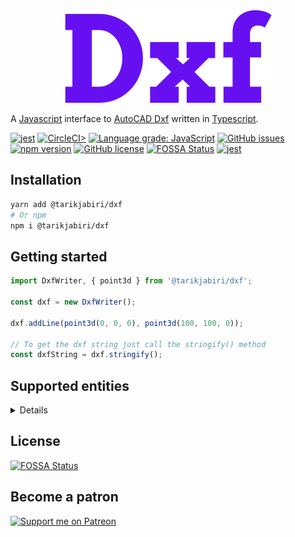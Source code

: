 <div align="center">

![logo](docs/_media/logo.svg)

</div>

A [Javascript](https://www.javascript.com/) interface to [AutoCAD Dxf](https://en.wikipedia.org/wiki/AutoCAD_DXF) written in [Typescript](https://www.typescriptlang.org/).

[![jest](https://jestjs.io/img/jest-badge.svg)](https://github.com/facebook/jest)
[![CircleCI>](https://circleci.com/gh/tarikjabiri/dxf.svg?style=svg)](https://circleci.com/github/tarikjabiri/dxf)
[![Language grade: JavaScript](https://img.shields.io/lgtm/grade/javascript/g/tarikjabiri/dxf.svg?logo=lgtm&logoWidth=18)](https://lgtm.com/projects/g/tarikjabiri/dxf/context:javascript)
[![GitHub issues](https://img.shields.io/github/issues/tarikjabiri/dxf)](https://github.com/tarikjabiri/dxf/issues)
[![npm version](https://badge.fury.io/js/%40tarikjabiri%2Fdxf.svg)](https://badge.fury.io/js/%40tarikjabiri%2Fdxf)
[![GitHub license](https://img.shields.io/github/license/tarikjabiri/dxf)](https://github.com/tarikjabiri/dxf/blob/master/LICENSE.md)
[![FOSSA Status](https://app.fossa.com/api/projects/git%2Bgithub.com%2Ftarikjabiri%2Fdxf.svg?type=shield)](https://app.fossa.com/projects/git%2Bgithub.com%2Ftarikjabiri%2Fdxf?ref=badge_shield)
[![jest](https://jestjs.io/img/jest-badge.svg)](https://github.com/facebook/jest)

<!--[Image entity scale and rotation](https://stackoverflow.com/questions/20521807/dxf-image-entity-group-code-explanation) explanation.-->

## Installation

```bash
yarn add @tarikjabiri/dxf
# Or npm
npm i @tarikjabiri/dxf
```

## Getting started

```javascript
import DxfWriter, { point3d } from '@tarikjabiri/dxf';

const dxf = new DxfWriter();

dxf.addLine(point3d(0, 0, 0), point3d(100, 100, 0));

// To get the dxf string just call the stringify() method
const dxfString = dxf.stringify();
```

## Supported entities

<details>

-   [Arc](https://help.autodesk.com/view/OARX/2018/ENU/?guid=GUID-0B14D8F1-0EBA-44BF-9108-57D8CE614BC8)
-   [Circle](https://help.autodesk.com/view/OARX/2018/ENU/?guid=GUID-8663262B-222C-414D-B133-4A8506A27C18)
-   [Ellipse](https://help.autodesk.com/view/OARX/2018/ENU/?guid=GUID-107CB04F-AD4D-4D2F-8EC9-AC90888063AB)
-   [3DFace](https://help.autodesk.com/view/OARX/2018/ENU/?guid=GUID-747865D5-51F0-45F2-BEFE-9572DBC5B151)
-   [Line](https://help.autodesk.com/view/OARX/2018/ENU/?guid=GUID-FCEF5726-53AE-4C43-B4EA-C84EB8686A66)
-   [Point](https://help.autodesk.com/view/OARX/2018/ENU/?guid=GUID-9C6AD32D-769D-4213-85A4-CA9CCB5C5317)
-   [LWPolyline](https://help.autodesk.com/view/OARX/2018/ENU/?guid=GUID-748FC305-F3F2-4F74-825A-61F04D757A50)
-   [Polyline](https://help.autodesk.com/view/OARX/2018/ENU/?guid=GUID-ABF6B778-BE20-4B49-9B58-A94E64CEFFF3)
-   [Spline](https://help.autodesk.com/view/OARX/2018/ENU/?guid=GUID-E1F884F8-AA90-4864-A215-3182D47A9C74)
-   [Text](https://help.autodesk.com/view/OARX/2018/ENU/?guid=GUID-62E5383D-8A14-47B4-BFC4-35824CAE8363)
-   [Image](https://help.autodesk.com/view/OARX/2018/ENU/?guid=GUID-3A2FF847-BE14-4AC5-9BD4-BD3DCAEF2281)

</details>

## License

[![FOSSA Status](https://app.fossa.com/api/projects/git%2Bgithub.com%2Ftarikjabiri%2Fdxf.svg?type=large)](https://app.fossa.com/projects/git%2Bgithub.com%2Ftarikjabiri%2Fdxf?ref=badge_large)

## Become a patron

[![Support me on Patreon](https://img.shields.io/endpoint.svg?url=https%3A%2F%2Fshieldsio-patreon.vercel.app%2Fapi%3Fusername%3Duser%3Fu%3D33866044%26type%3Dpatrons&style=for-the-badge)](https://patreon.com/user?u=33866044)
